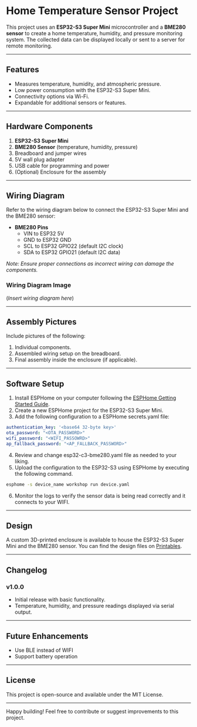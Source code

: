 
# Home Temperature Sensor Project

This project uses an **ESP32-S3 Super Mini** microcontroller and a **BME280 sensor** to create a home temperature, humidity, and pressure monitoring system. The collected data can be displayed locally or sent to a server for remote monitoring.

---

## Features
- Measures temperature, humidity, and atmospheric pressure.
- Low power consumption with the ESP32-S3 Super Mini.
- Connectivity options via Wi-Fi.
- Expandable for additional sensors or features.

---

## Hardware Components

1. **ESP32-S3 Super Mini**
2. **BME280 Sensor** (temperature, humidity, pressure)
3. Breadboard and jumper wires
4. 5V wall plug adapter
5. USB cable for programming and power
6. (Optional) Enclosure for the assembly

---

## Wiring Diagram

Refer to the wiring diagram below to connect the ESP32-S3 Super Mini and the BME280 sensor:

- **BME280 Pins**
  - VIN to ESP32 5V
  - GND to ESP32 GND
  - SCL to ESP32 GPIO22 (default I2C clock)
  - SDA to ESP32 GPIO21 (default I2C data)

*Note: Ensure proper connections as incorrect wiring can damage the components.*

### Wiring Diagram Image
(*Insert wiring diagram here*)

---

## Assembly Pictures

Include pictures of the following:
1. Individual components.
2. Assembled wiring setup on the breadboard.
3. Final assembly inside the enclosure (if applicable).

---

## Software Setup

1. Install ESPHome on your computer following the [ESPHome Getting Started Guide](https://esphome.io/guides/getting_started.html).
2. Create a new ESPHome project for the ESP32-S3 Super Mini.
3. Add the following configuration to a ESPHome secrets.yaml file:

```yaml
authentication_key: '<base64 32-byte key>'
ota_password: "<OTA_PASSWORD>"
wifi_password: "<WIFI_PASSOWRD>"
ap_fallback_password: "<AP_FALLBACK_PASSWORD>"
```

4. Review and change esp32-c3-bme280.yaml file as needed to your liking.
5. Upload the configuration to the ESP32-S3 using ESPHome by executing the following command.
```bash
esphome -s device_name workshop run device.yaml
```
6. Monitor the logs to verify the sensor data is being read correctly and it connects to your WIFI.

---

## Design

A custom 3D-printed enclosure is available to house the ESP32-S3 Super Mini and the BME280 sensor. You can find the design files on [Printables](https://www.thingiverse.com/).

---

## Changelog

### v1.0.0
- Initial release with basic functionality.
- Temperature, humidity, and pressure readings displayed via serial output.

---

## Future Enhancements
- Use BLE instead of WIFI
- Support battery operation

---

## License
This project is open-source and available under the MIT License.

---

Happy building! Feel free to contribute or suggest improvements to this project.
